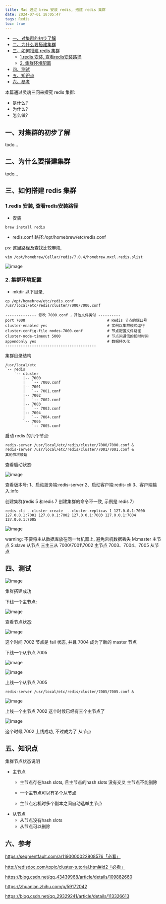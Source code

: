 ```yaml
---
title: Mac 通过 brew 安装 redis, 搭建 redis 集群
date: 2024-07-01 18:05:47
tags: Redis
toc: true
---
```


<!-- @import "[TOC]" {cmd="toc" depthFrom=1 depthTo=6 orderedList=false} -->

<!-- code_chunk_output -->

- [一、对集群的初步了解](#一对集群的初步了解)
- [二、为什么要搭建集群](#二为什么要搭建集群)
- [三、如何搭建 redis 集群](#三如何搭建-redis-集群)
  - [1.redis 安装, 查看redis安装路径](#1redis-安装-查看redis安装路径)
  - [2. 集群环境配置](#2-集群环境配置)
- [四、测试](#四测试)
- [五、知识点](#五知识点)
- [六、参考](#六参考)

<!-- /code_chunk_output -->

本篇通过灵魂三问来探究 redis 集群:

* 是什么?
* 为什么?
* 怎么做?

## 一、对集群的初步了解

todo...

## 二、为什么要搭建集群

todo...

## 三、如何搭建 redis 集群

### 1.redis 安装, 查看redis安装路径

* 安装

```shell
brew install redis
```

* redis.conf 路径:/opt/homebrew/etc/redis.conf

ps: 这里路径及查找比较麻烦, 

```
vim /opt/homebrew/Cellar/redis/7.0.4/homebrew.mxcl.redis.plist
```

![image](../images/redis/redis01.png "xxx")

### 2. 集群环境配置

* mkdir 以下目录, 

```shell
cp /opt/homebrew/etc/redis.conf /usr/local/etc/redis/cluster/7000/7000.conf
```

```
-------------- 修改 7000.conf ，其他文件类似 ----------
port 7000                                     # Redis 节点的端口号
cluster-enabled yes                           # 实例以集群模式运行
cluster-config-file nodes-7000.conf           # 节点配置文件路径
cluster-node-timeout 5000                     # 节点间通信的超时时间
appendonly yes                                # 数据持久化
-----------------------------------------
```

集群目录结构

```
/usr/local/etc
`-- redis
    `-- cluster
        |-- 7000
        |   `-- 7000.conf
        |-- 7001
        |   `-- 7001.conf
        |-- 7002
        |   `-- 7002.conf
        |-- 7003
        |   `-- 7003.conf
        |-- 7004
        |   `-- 7004.conf
        `-- 7005
            `-- 7005.conf
```

启动 redis 的六个节点:

```shell
redis-server /usr/local/etc/redis/cluster/7000/7000.conf &
redis-server /usr/local/etc/redis/cluster/7001/7001.conf &
其他依次顺延
```

查看启动状态:

![image](../images/redis/redis02.png "xxx")

查看版本号:
1、启动服务端:redis-server
2、启动客户端:redis-cli
3、客户端输入:info

创建集群(redis 5 和redis 7 创建集群的命令不一致, 示例是 redis 7)

```shell
redis-cli --cluster create  --cluster-replicas 1 127.0.0.1:7000 127.0.0.1:7001 127.0.0.1:7002 127.0.0.1:7003 127.0.0.1:7004 127.0.0.1:7005
```

![image](../images/redis/redis03.png "xxx")

warning: 不要将主从数据库放在同一台机器上, 避免宕机数据丢失
M:master 主节点
S:slave 从节点
三主三从
7000\7001\7002 主节点
7003、7004、7005 从节点

## 四、测试

![image](../images/redis/redis04.png "xxx")

集群搭建成功

下线一个主节点:

![image](../images/redis/redis05.png "xxx")

查看节点状态:

![image](../images/redis/redis06.png "xxx")

这个时间 7002 节点是 fail 状态, 并且 7004 成为了新的 master 节点

下线一个从节点 7005

![image](../images/redis/redis07.png "xxx")

![image](../images/redis/redis08.png "xxx")

上线一个从节点 7005

```shell
redis-server /usr/local/etc/redis/cluster/7005/7005.conf &
```

![image](../images/redis/redis09.png "xxx")

上线一个主节点 7002
这个时候已经有三个主节点了

![image](../images/redis/redis10.png "xxx")

这个时候 7002 上线成功, 不过成为了 从节点

## 五、知识点

集群节点状态说明

* 主节点
  + 主节点存在hash slots, 且主节点的hash slots 没有交叉
	主节点不能删除

  + 一个主节点可以有多个从节点
  + 主节点宕机时多个副本之间自动选举主节点
* 从节点
  + 从节点没有hash slots
  + 从节点可以删除

## 六、参考

https://segmentfault.com/a/1190000022808576「必看」

http://redisdoc.com/topic/cluster-tutorial.html#id2「必看」

https://blog.csdn.net/qq_43439968/article/details/109882660 

https://zhuanlan.zhihu.com/p/59172042

https://blog.csdn.net/qq_29329241/article/details/113326613
